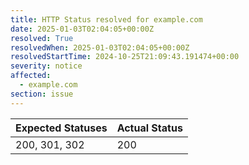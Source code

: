 ```yaml
---
title: HTTP Status resolved for example.com
date: 2025-01-03T02:04:05+00:00Z
resolved: True
resolvedWhen: 2025-01-03T02:04:05+00:00Z
resolvedStartTime: 2024-10-25T21:09:43.191474+00:00
severity: notice
affected:
  - example.com
section: issue
---
```


| Expected Statuses | Actual Status  |
|-------------------|----------------|
| 200, 301, 302 | 200 |
